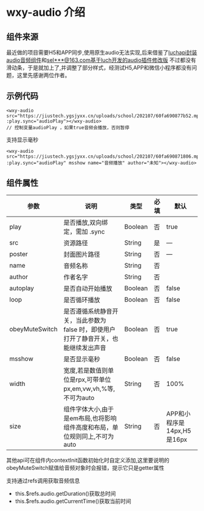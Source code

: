 # wxy-audio 介绍

## 组件来源

最近做的项目需要H5和APP同步,使用原生audio无法实现,后来借鉴了[luchapi封装audio音频组件](https://ext.dcloud.net.cn/plugin?id=480)和[sel***@163.com基于luch开发的audio插件修改版](https://ext.dcloud.net.cn/plugin?id=2737)
不过都没有滑动条，于是就加上了,并调整了部分样式，经测试H5,APP和微信小程序都没有问题，这里先感谢两位作者。

## 示例代码

```vue
<wxy-audio src="https://jiustech.ygsjyxx.cn/uploads/school/202107/60fa690877b52.mp3" :play.sync="audioPlay"></wxy-audio>
// 控制变量audioPlay ，如果true音频会播放，否则暂停
```

支持显示毫秒
```vue
<wxy-audio src="https://jiustech.ygsjyxx.cn/uploads/school/202107/60fa690871806.mp3" :play.sync="audioPlay" msshow name="音频播放" author="未知"></wxy-audio>
```

## 组件属性

|参数			|说明																				|类型	|必填	|默认		|
|---------------|-----------------------------------------------------------------------------------|-------|-------|-----------|
|play			|是否播放,双向绑定，需加 .sync														|Boolean|否|true|
|src			|资源路径																			|String	|是|—			|
|poster			|封面图片路径																		|String	|否|—			|
|name			|音频名称																			|String	|否|	|
|author			|作者名字																			|String	|否|	|
|autoplay		|是否自动开始播放																	|Boolean|否|false		|
|loop			|是否循环播放																		|Boolean|否|false		|
|obeyMuteSwitch	|是否遵循系统静音开关，当此参数为 false 时，即使用户打开了静音开关，也能继续发出声音|Boolean|否|true		|
|msshow	|是否显示毫秒|Boolean|否|false		|
|width	|宽度,若是数值则单位是rpx,可带单位px,em,vw,vh,%等,不可为auto|String|否|100%		|
|size	|组件字体大小,由于是em布局,也将影响组件高度和布局，单位规则同上,不可为auto|String|否|APP和小程序是14px,H5是16px|

其他api可在组件内contextInit函数初始化时自定义添加,这里要说明的obeyMuteSwitch赋值给音频对象时会报错，提示它只是getter属性

支持通过refs调用获取音频信息
- this.$refs.audio.getDuration()获取总时间
- this.$refs.audio.getCurrentTime()获取当前时间